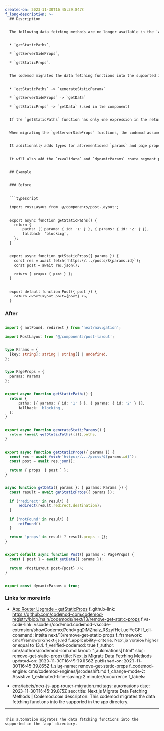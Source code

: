 ```yaml
---
created-on: 2023-11-30T16:45:39.847Z
f_long-description: >-
  ## Description


  The following data fetching methods are no longer available in the `app` directory:


  * `getStaticPaths`,

  * `getServerSideProps`,

  * `getStaticProps`.


  The codemod migrates the data fetching functions into the supported in the `app` directory:


  * `getStaticPaths` -> `generateStaticParams`

  * `getServerSideProps` -> `getData`

  * `getStaticProps` -> `getData` (used in the component)


  If the `getStaticPaths` function has only one expression in the return statement, it will be inlined within the `nextData` function, otherwise it will remain unchanged.


  When migrating the `getServerSideProps` functions, the codemod assumes that only the `params` property of the first argument is used.


  It additionally adds types for aforementioned `params` and page props.


  It will also add the `revalidate` and `dynamicParams` route segment properties.


  ## Example


  ### Before


  ```typescript

  import PostLayout from '@/components/post-layout';


  export async function getStaticPaths() {
  	return {
  		paths: [{ params: { id: '1' } }, { params: { id: '2' } }],
  		fallback: 'blocking',
  	};
  }


  export async function getStaticProps({ params }) {
  	const res = await fetch(`https://.../posts/${params.id}`);
  	const post = await res.json();

  	return { props: { post } };
  }


  export default function Post({ post }) {
  	return <PostLayout post={post} />;
  }

  ```


  ### After


  ```typescript

  import { notFound, redirect } from 'next/navigation';

  import PostLayout from '@/components/post-layout';


  type Params = {
  	[key: string]: string | string[] | undefined,
  };


  type PageProps = {
  	params: Params,
  };


  export async function getStaticPaths() {
  	return {
  		paths: [{ params: { id: '1' } }, { params: { id: '2' } }],
  		fallback: 'blocking',
  	};
  }


  export async function generateStaticParams() {
  	return (await getStaticPaths({})).paths;
  }


  export async function getStaticProps({ params }) {
  	const res = await fetch(`https://.../posts/${params.id}`);
  	const post = await res.json();

  	return { props: { post } };
  }


  async function getData({ params }: { params: Params }) {
  	const result = await getStaticProps({ params });

  	if ('redirect' in result) {
  		redirect(result.redirect.destination);
  	}

  	if ('notFound' in result) {
  		notFound();
  	}

  	return 'props' in result ? result.props : {};
  }


  export default async function Post({ params }: PageProps) {
  	const { post } = await getData({ params });

  	return <PostLayout post={post} />;
  }


  export const dynamicParams = true;

  ```


  ### Links for more info


  * [App Router Upgrade - getStaticProps](https://nextjs.org/docs/app/building-your-application/upgrading/app-router-migration#static-site-generation-getstaticprops)
f_github-link: https://github.com/codemod-com/codemod-registry/blob/main/codemods/next/13/remove-get-static-props
f_vs-code-link: vscode://codemod.codemod-vscode-extension/showCodemod?chd=gqDiMZhaiz_RSzyfHeUueiYcGFI
f_cli-command: intuita next/13/remove-get-static-props
f_framework: cms/framework/next-js.md
f_applicability-criteria: Next.js version higher or equal to 13.4.
f_verified-codemod: true
f_author: cms/authors/codemod-com.md
layout: "[automations].html"
slug: remove-get-static-props
title: Next.js Migrate Data Fetching Methods
updated-on: 2023-11-30T16:45:39.856Z
published-on: 2023-11-30T16:45:39.865Z
f_slug-name: remove-get-static-props
f_codemod-engine: cms/codemod-engines/jscodeshift.md
f_change-mode-2: Assistive
f_estimated-time-saving: 2 minutes/occurrence
f_labels:
  - cms/labels/next-js-app-router-migration.md
tags: automations
date: 2023-11-30T16:45:39.875Z
seo:
  title: Next.js Migrate Data Fetching Methods | Codemod.com
  description: This codemod migrates the data fetching functions into the supported in the app directory.
---
```

This automation migrates the data fetching functions into the supported in the `app` directory.